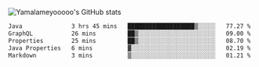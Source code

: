 ![Yamalameyooooo's GitHub stats](https://github-readme-stats.vercel.app/api?username=yamalameyooooo&theme=transparent&show_icons=true\&show=reviews,discussions_started,discussions_answered,prs_merged,prs_merged_percentage)

<!--START_SECTION:waka-->

```txt
Java              3 hrs 45 mins   ███████████████████▒░░░░░   77.27 %
GraphQL           26 mins         ██▒░░░░░░░░░░░░░░░░░░░░░░   09.00 %
Properties        25 mins         ██▒░░░░░░░░░░░░░░░░░░░░░░   08.70 %
Java Properties   6 mins          ▓░░░░░░░░░░░░░░░░░░░░░░░░   02.19 %
Markdown          3 mins          ▒░░░░░░░░░░░░░░░░░░░░░░░░   01.21 %
```

<!--END_SECTION:waka-->
